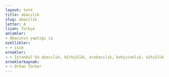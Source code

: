 ```yaml
---
layout: term
title: abacılık
slug: abacilik
letter: A
lisan: Türkçe
anlamlar:
- Abacının yaptığı iş
ozellikler:
- - isim
ornekler:
- - İstanbul'da abacılık, kürkçülük, arabacılık, bahçıvanlık, sütçülük ve fırıncılık gibi işler yapan Bulgarlar Galata'nın özellikle Tophane yönüne doğru yoğundular ve burada abacılık yaparlardı.
orneklerkaynak:
- - Orhan Türker
---
```

